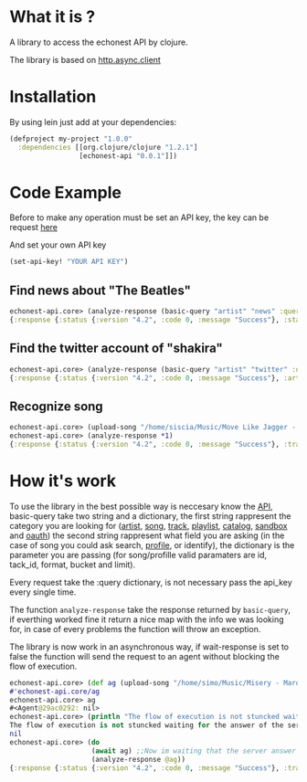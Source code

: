 What it is ? 
=============

A library to access the echonest API by clojure.

The library is based on [http.async.client](https://github.com/neotyk/http.async.client)

Installation
============

By using lein just add at your dependencies:

```clj
(defproject my-project "1.0.0"
  :dependencies [[org.clojure/clojure "1.2.1"]
				 [echonest-api "0.0.1"]])
```

Code Example
============

Before to make any operation must be set an API key, the key can be request [here](http://developer.echonest.com/)

And set your own API key

```clj
(set-api-key! "YOUR API KEY")
```

Find news about "The Beatles"
-----------------------------

```clj
echonest-api.core> (analyze-response (basic-query "artist" "news" :query {:name "The Beatles"}))
{:response {:status {:version "4.2", :code 0, :message "Success"}, :start 0, :total 4121, :news [{:name "\"Ruby Tuesday,\" The Rolling Stones", :url "http://www.americansongwriter.com/2012/05/ruby-tuesday-the-rolling-stones/", :summary "always enjoy singing it.\" Keith Richards actually did...
```
Find the twitter account of "shakira"
--------------------------------------
```clj
echonest-api.core> (analyze-response (basic-query "artist" "twitter" :query {:name "shakira"}))
{:response {:status {:version "4.2", :code 0, :message "Success"}, :artist {:twitter "shakira", :id "AR6PJ8R1187FB5AD70", :name "Shakira"}}}
```

Recognize song
--------------
```clj
echonest-api.core> (upload-song "/home/siscia/Music/Move Like Jagger - Maroon 5.mp3" :query {:filetype "mp3"})
echonest-api.core> (analyze-response *1)
{:response {:status {:version "4.2", :code 0, :message "Success"}, :track {:status "complete", :audio_md5 "a02d45a7d3d9b9e29343f9b642e4e7ec", :artist "Maroon 5", :samplerate 44100, :title "Moves Like Jagger (Sex Ray Vision Remix)", :analyzer_version "3.1.0_beta_5", :bitrate 320, :release "", :id "TRPIYYY1372839546F", :md5 "44cadacdae7d5331962fd9b2fd35b8ef"}}}
```

How it's work
=============

To use the library in the best possible way is neccesary know the [API](http://developer.echonest.com/docs/v4/index.html), basic-query take two string and a dictionary, the first string rappresent the category you are looking for ([artist](http://developer.echonest.com/docs/v4/artist.html), [song](http://developer.echonest.com/docs/v4/song.html), [track](http://developer.echonest.com/docs/v4/track.html), [playlist](http://developer.echonest.com/docs/v4/playlist.html), [catalog](http://developer.echonest.com/docs/v4/catalog.html), [sandbox](http://developer.echonest.com/docs/v4/sandbox.html) and [oauth](http://developer.echonest.com/docs/v4/oauth.html)) the second string rappresent what field you are asking (in the case of song you could ask search, [profile](http://developer.echonest.com/docs/v4/song.html#profile), or identify), the dictionary is the parameter you are passing (for song/profille valid paramaters are id, tack_id, format, bucket and limit).

Every request take the :query dictionary, is not necessary pass the api_key every single time.

The function ```analyze-response``` take the response returned by ```basic-query```, if everthing worked fine it return a nice map with the info we was looking for, in case of every problems the function will throw an exception.

The library is now work in an asynchronous way, if wait-response is set to false the function will send the request to an agent without blocking the flow of execution.
```clj
echonest-api.core> (def ag (upload-song "/home/simo/Music/Misery - Maroon 5.mp3" :query {:filetype "mp3"} :wait-response false))
#'echonest-api.core/ag
echonest-api.core> ag
#<Agent@29ac0292: nil>
echonest-api.core> (println "The flow of execution is not stuncked waiting for the answer of the server")
The flow of execution is not stuncked waiting for the answer of the server
nil
echonest-api.core> (do 
                    (await ag) ;;Now im waiting that the server answer
                    (analyze-response @ag))
{:response {:status {:version "4.2", :code 0, :message "Success"}, :track {:status "complete", :audio_md5 "801f8194b902bf25fb43b919ef99b399", :artist "Maroon 5", :artist_id "ARF5M7Q1187FB501E8", :samplerate 44100, :title "Misery", :analyzer_version "3.1.0_beta_5", :bitrate 128, :release "", :song_id "SOKGFEN136070739A2", :id "TRXZEVH134CE9F8E92", :md5 "4b04701801da3df1b619d356a3eb8da0"}}}
```